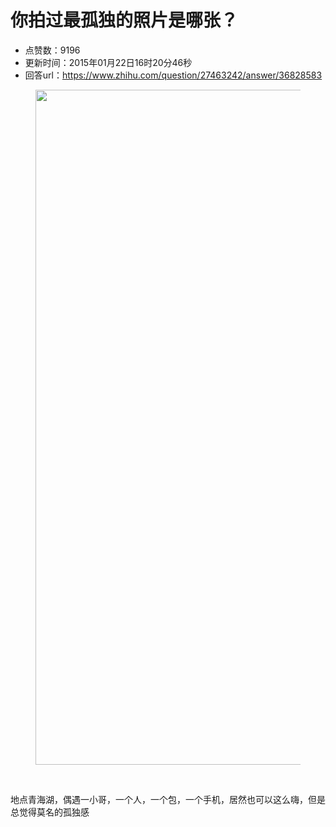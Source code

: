 # 你拍过最孤独的照片是哪张？
- 点赞数：9196
- 更新时间：2015年01月22日16时20分46秒
- 回答url：https://www.zhihu.com/question/27463242/answer/36828583
<body>
 <figure>
  <img src="https://picx.zhimg.com/50/e9cf14fa365b67c3778258106ce1d1f9_720w.jpg?source=1940ef5c" data-rawheight="633" data-rawwidth="1080" data-original-token="e9cf14fa365b67c3778258106ce1d1f9" class="origin_image zh-lightbox-thumb" width="1080" data-original="https://pic1.zhimg.com/e9cf14fa365b67c3778258106ce1d1f9_r.jpg?source=1940ef5c">
 </figure>
 <br>
 <p data-pid="m55Tkhh-">地点青海湖，偶遇一小哥，一个人，一个包，一个手机，居然也可以这么嗨，但是总觉得莫名的孤独感</p>
</body>